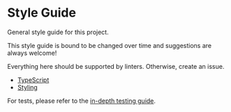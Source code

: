 # Style Guide

General style guide for this project.

This style guide is bound to be changed over time and suggestions are always welcome!

Everything here should be supported by linters. Otherwise, create an issue.

- [TypeScript](typescript.md)
- [Styling](styling.md)

For tests, please refer to the [in-depth testing guide](../development/testing/index.md).
